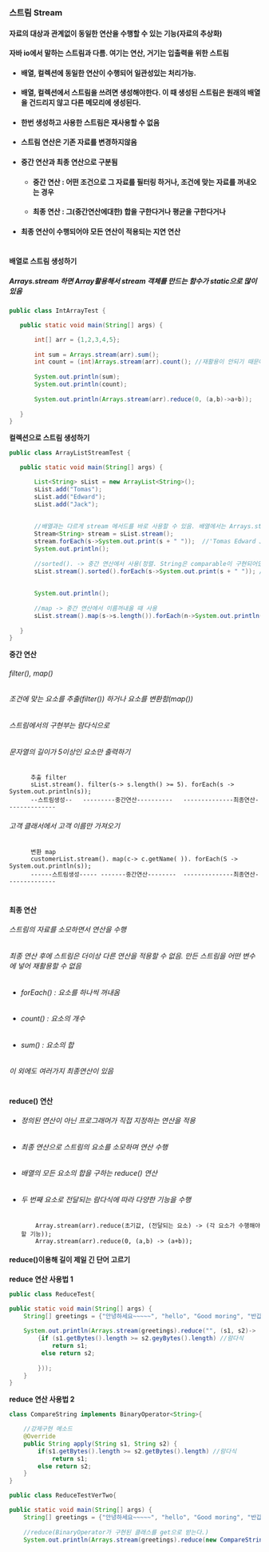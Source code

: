### 스트림 Stream
#### 자료의 대상과 관계없이 동일한 연산을 수행할 수 있는 기능(자료의 추상화)
#### 자바 io에서 말하는 스트림과 다름. 여기는 연산, 거기는 입출력을 위한 스트림
* #### 배열, 컬렉션에 동일한 연산이 수행되어 일관성있는 처리가능.
* #### 배열, 컬렉션에서 스트림을 쓰려면 생성해야한다. 이 때 생성된 스트림은 원래의 배열을 건드리지 않고 다른 메모리에 생성된다.
* #### 한번 생성하고 사용한 스트림은 재사용할 수 없음
* #### 스트림 연산은 기존 자료를 변경하지않음
* #### 중간 연산과 최종 연산으로 구분됨
  * #### 중간 연산 : 어떤 조건으로 그 자료를 필터링 하거나, 조건에 맞는 자료를 꺼내오는 경우
  * #### 최종 연산 : 그(중간연산에대한) 합을 구한다거나 평균을 구한다거나
* #### 최종 연산이 수행되어야 모든 연산이 적용되는 **지연 연산**
#
**배열로 스트림 생성하기**
##### ***Arrays.stream*** 하면 Array활용해서 stream 객체를 만드는 함수가 static으로 많이 있음
 ```java
 public class IntArrayTest {

	public static void main(String[] args) {

		int[] arr = {1,2,3,4,5};
		
		int sum = Arrays.stream(arr).sum();   
		int count = (int)Arrays.stream(arr).count(); //재활용이 안되기 때문에 필요시마다 Arrays.stream(arr)스트림 생성
		
		System.out.println(sum);
		System.out.println(count);
		
		System.out.println(Arrays.stream(arr).reduce(0, (a,b)->a+b));   //reduce
		
	}
}
 ```
 **컬렉션으로 스트림 생성하기**
 ```java
 public class ArrayListStreamTest {

	public static void main(String[] args) {

		List<String> sList = new ArrayList<String>();
		sList.add("Tomas");
		sList.add("Edward");
		sList.add("Jack");
		
		
		//배열과는 다르게 stream 메서드를 바로 사용할 수 있음. 배열에서는 Arrays.stream(arr)으로 안에다 배열의 종류(arr)를 넣어주었음
		Stream<String> stream = sList.stream();  
		stream.forEach(s->System.out.print(s + " "));  //'Tomas Edward Jack'
		System.out.println();
		
		//sorted(). -> 중간 연산에서 사용(정렬. String은 comparable이 구현되어있어서 sort이용가능. 다른 곳에서는 구현필요)
		sList.stream().sorted().forEach(s->System.out.print(s + " ")); //'Edward Jack Tomas'
		
		
		System.out.println();
		
		//map -> 중간 연산에서 이름꺼내올 때 사용
		sList.stream().map(s->s.length()).forEach(n->System.out.println(n)); // '5' '6' '4'
		
	}
}
 ```
**중간 연산**
###### filter(), map()
###### 조건에 맞는 요소를 추출(filter()) 하거나 요소를 변환함(map())
###### 스트림에서의 구현부는 람다식으로
###### 문자열의 길이가 5이상인 요소만 출력하기
          
          추출 filter
          sList.stream(). filter(s-> s.length() >= 5). forEach(s -> System.out.println(s));
          --스트림생성--   ---------중간연산----------   --------------최종연산--------------
###### 고객 클래서에서 고객 이름만 가져오기

          변환 map
          customerList.stream(). map(c-> c.getName( )). forEach(S -> System.out.println(s));
          ------스트림생성----- -------중간연산--------  --------------최종연산--------------
#
**최종 연산**
###### 스트림의 자료를 소모하면서 연산을 수행
###### 최종 연산 후에 스트림은 더이상 다른 연산을 적용할 수 없음. 만든 스트림을 어떤 변수에 넣어 재활용할 수 없음
* ###### forEach() : 요소를 하나씩 꺼내옴
* ###### count() : 요소의 개수
* ###### sum() : 요소의 합
###### 이 외에도 여러가지 최종연산이 있음
#
**reduce() 연산**
* ###### 정의된 연산이 아닌 프로그래머가 직접 지정하는 연산을 적용
* ###### 최종 연산으로 스트림의 요소를 소모하며 연산 수행
* ###### 배열의 모든 요소의 합을 구하는 reduce() 연산
* ###### 두 번째 요소로 전달되는 람다식에 따라 다양한 기능을 수행

          Array.stream(arr).reduce(초기값, (전달되는 요소) -> (각 요소가 수행해야 할 기능)); 
          Array.stream(arr).reduce(0, (a,b) -> (a+b));
#### reduce()이용해 길이 제일 긴 단어 고르기
**reduce 연산 사용법 1**
```java
public class ReduceTest{

public static void main(String[] args) {
	String[] greetings = {"안녕하세요~~~~~", "hello", "Good moring", "반갑습니다"};
	
	System.out.println(Arrays.stream(greetings).reduce("", (s1, s2)->
		{if (s1.getBytes().length >= s2.geyBytes().length) //람다식
			return s1;
		 else return s2;
	
		}));
	}
}

```
**reduce 연산 사용법 2**
```java
class CompareString implements BinaryOperator<String>{

	//강제구현 메소드
	@Override
	public String apply(String s1, String s2) {  
		if(s1.getBytes().length >= s2.getBytes().length) //람다식
			return s1;
		else return s2;
	}
}

public class ReduceTestVerTwo{

public static void main(String[] args) {
	String[] greetings = {"안녕하세요~~~~~", "hello", "Good moring", "반갑습니다"};
	
	//reduce(BinaryOperator가 구현된 클래스를 get으로 받는다.)
	System.out.println(Arrays.stream(greetings).reduce(new CompareString()).get());
```
          

                                 
          
          
